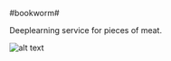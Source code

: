 #bookworm#

Deeplearning service for pieces of meat.

![alt text](http://g.recordit.co/mkRmESKbmD.gif)
